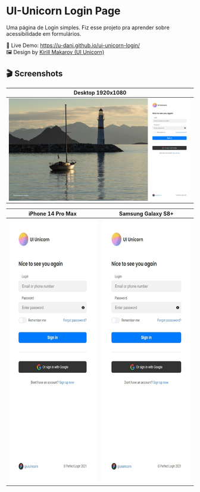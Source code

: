 # UI-Unicorn Login Page
Uma página de Login simples. Fiz esse projeto pra aprender sobre acessibilidade em formulários.

🌠 Live Demo: <a href="https://u-dani.github.io/ui-unicorn-login/" target="_blank">https://u-dani.github.io/ui-unicorn-login/</a> <br>
🖼️ Design by <a href="https://www.figma.com/community/file/1050476989533233612/login-page-perfect-ui-freebie" target="_blank">Kirill Makarov (UI Unicorn)</a>

## 🎬 Screenshots
| Desktop 1920x1080 |
|:-------:|
| <img src="images/demo/desktop.jpeg" /> |

| iPhone 14 Pro Max  | Samsung Galaxy S8+ |
|:--------:|:------:|
| <img src="images/demo/mobile1.jpeg" height="710px" /> | <img src="images/demo/mobile1.jpeg" height="710px" /> |
